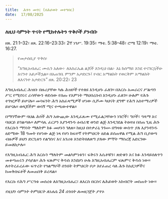 ```yaml
---
title:  ሕጉን መኖር (በሕይወት መተግበር)
date:  17/08/2025
---
```


### ለዚህ ሳምንት ጥናት የሚከተሉትን ጥቅሶች ያንብቡ
ዘጸ. 21:1–32፣ ዘጸ. 22:16–23:33፣ 2ኛ ነገሥ. 19:35፣ ማቴ. 5:38–48፣ ሮሜ 12:19፣ ማቴ. 16:27.

> <p>የመታሰቢያ ጥቅስ፡</p>
> “እግዚአብሔር ሙሴን አለው፦ ለእስራኤል ልጆች እንዲህ በል፦ እኔ ከሰማይ እንደ ተናገርኋችሁ እናንተ አይታችኋል። በአጠገቤ ምንም አታድርጉ፤ የብር አማልክት የወርቅም አማልክት ለእናንተ አታድርጉ” ዘጸ. 20:22፣ 23


እግዚአብሔር ሕዝቡ በዙሪያቸው ካሉ ሕዝቦች የተለዩ እንዲሆኑ ፈለገ። በእርሱ አመራርና ሥልጣን ሥር የሚኖሩና ራሳቸውን ቀድሰው የሰጡ የእምነት ማህበረሰብ እንዲሆኑ ፈለገ። ሁሉም የሕጉ ተገዢዎች ይሆናሉ። መሳፍንት ሕግ አስፈጻሚዎች ሆነው ሲሾሙ ካህናት ደግሞ የሕግ አስተማሪዎች ይሆናሉ። ወላጆችም ወሳኝ ሚና ተጫውተዋል።

በማንኛውም ባህል ሕጎች ሕግ አውጪው እንዲፈጸሙ የሚፈልጋቸውን ነገሮች፣ ግቦች፣ ዓላማ እና ባህርይ ይገልጣሉ። ለምሳሌ ፈርዖን እያንዳንዱ ዕብራዊ ወንድ ልጅ እንዲገደል ትዕዛዝ በሰጠ ጊዜ ሕጉ የእርሱን ማንነት ማለትም ከፉ መሆኑን ገለጸ። ከዚህ በተቃራኒ ንጉሡ በግዛቱ ውስጥ ያለ እያንዳንዱ ዕድሜው 18 ዓመት የሆነው ልጅ ነጻ የሆነ ከፍተኛ የትምህርት ዕድል ይሰጠዋል የሚል ሕግ ቢያወጣ ብዙዎች ይህን ድርጊቱን የልግስና እና አገሪቱ እንድትበለጽግ ያለው ምኞት ማስረጃ አድርገው ይመለከታሉ።

የእግዚአብሔር ሕግ እርሱን ማለትም መልካምነቱን፣ ፍቅሩን እሴቶቹን፣ ጽድቁን እና ክፉ እንዳይሰለጥን መቆጣጠሩን ያሳያል። ሕጉ ፍጹምና ቅዱስ እንደሆነ ሁሉ እግዚአብሔርም ፍጹምና ቅዱስ ነው። ለተትረፈረፈው ፍጥረት የጎልማሶች ሰንበት ትምህርት ቦታ እየፈጠረ ሳለ ሕጉ ከአደጋዎችና ከመቅሰፍቶች ለመጠበቅ ይረዳል።

የእርሱ የሕግ ሥርዓቱ መሰረቱ ለእግዚአብሔር፣ ለእርስ በርስና ለሕይወት አክብሮት መስጠት ነው። 

*የዚህን ሳምንት ትምህርት ለነሐሴ 24 ሰንበት ለመዘጋጀት ያጥኑ*
